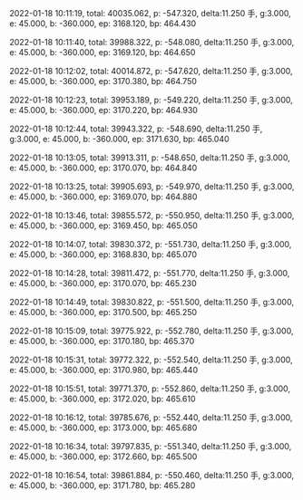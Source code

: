 2022-01-18 10:11:19, total: 40035.062, p: -547.320, delta:11.250 手, g:3.000, e: 45.000, b: -360.000, ep: 3168.120, bp: 464.430

2022-01-18 10:11:40, total: 39988.322, p: -548.080, delta:11.250 手, g:3.000, e: 45.000, b: -360.000, ep: 3169.120, bp: 464.650

2022-01-18 10:12:02, total: 40014.872, p: -547.620, delta:11.250 手, g:3.000, e: 45.000, b: -360.000, ep: 3170.380, bp: 464.750

2022-01-18 10:12:23, total: 39953.189, p: -549.220, delta:11.250 手, g:3.000, e: 45.000, b: -360.000, ep: 3170.220, bp: 464.930

2022-01-18 10:12:44, total: 39943.322, p: -548.690, delta:11.250 手, g:3.000, e: 45.000, b: -360.000, ep: 3171.630, bp: 465.040

2022-01-18 10:13:05, total: 39913.311, p: -548.650, delta:11.250 手, g:3.000, e: 45.000, b: -360.000, ep: 3170.070, bp: 464.840

2022-01-18 10:13:25, total: 39905.693, p: -549.970, delta:11.250 手, g:3.000, e: 45.000, b: -360.000, ep: 3169.070, bp: 464.880

2022-01-18 10:13:46, total: 39855.572, p: -550.950, delta:11.250 手, g:3.000, e: 45.000, b: -360.000, ep: 3169.450, bp: 465.050

2022-01-18 10:14:07, total: 39830.372, p: -551.730, delta:11.250 手, g:3.000, e: 45.000, b: -360.000, ep: 3168.830, bp: 465.070

2022-01-18 10:14:28, total: 39811.472, p: -551.770, delta:11.250 手, g:3.000, e: 45.000, b: -360.000, ep: 3170.070, bp: 465.230

2022-01-18 10:14:49, total: 39830.822, p: -551.500, delta:11.250 手, g:3.000, e: 45.000, b: -360.000, ep: 3170.500, bp: 465.250

2022-01-18 10:15:09, total: 39775.922, p: -552.780, delta:11.250 手, g:3.000, e: 45.000, b: -360.000, ep: 3170.180, bp: 465.370

2022-01-18 10:15:31, total: 39772.322, p: -552.540, delta:11.250 手, g:3.000, e: 45.000, b: -360.000, ep: 3170.980, bp: 465.440

2022-01-18 10:15:51, total: 39771.370, p: -552.860, delta:11.250 手, g:3.000, e: 45.000, b: -360.000, ep: 3172.020, bp: 465.610

2022-01-18 10:16:12, total: 39785.676, p: -552.440, delta:11.250 手, g:3.000, e: 45.000, b: -360.000, ep: 3173.000, bp: 465.680

2022-01-18 10:16:34, total: 39797.835, p: -551.340, delta:11.250 手, g:3.000, e: 45.000, b: -360.000, ep: 3172.660, bp: 465.500

2022-01-18 10:16:54, total: 39861.884, p: -550.460, delta:11.250 手, g:3.000, e: 45.000, b: -360.000, ep: 3171.780, bp: 465.280